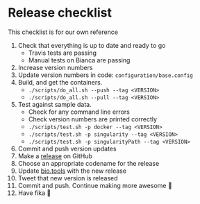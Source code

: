 # Release checklist
This checklist is for our own reference

1. Check that everything is up to date and ready to go
    - Travis tests are passing
    - Manual tests on Bianca are passing
2. Increase version numbers
3. Update version numbers in code: `configuration/base.config`
4. Build, and get the containers.
    - `./scripts/do_all.sh --push --tag <VERSION>`
    - `./scripts/do_all.sh --pull --tag <VERSION>`
5. Test against sample data.
    - Check for any command line errors
    - Check version numbers are printed correctly
    - `./scripts/test.sh -p docker --tag <VERSION>`
    - `./scripts/test.sh -p singularity --tag <VERSION>`
    - `./scripts/test.sh -p singularityPath --tag <VERSION>`
6. Commit and push version updates
7. Make a [release](https://github.com/SciLifeLab/Sarek/releases) on GitHub
8. Choose an appropriate codename for the release
9. Update [bio.tools](https://bio.tools/Sarek) with the new release
10. Tweet that new version is released
11. Commit and push. Continue making more awesome :metal:
12. Have fika :cake:
